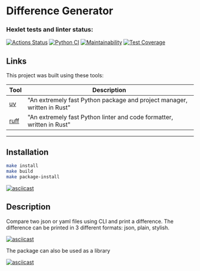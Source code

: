 # Difference Generator

### Hexlet tests and linter status:
[![Actions Status](https://github.com/ADrone7/python-project-50/actions/workflows/hexlet-check.yml/badge.svg)](https://github.com/ADrone7/python-project-50/actions)
[![Python CI](https://github.com/ADrone7/python-project-50/actions/workflows/main.yml/badge.svg)](https://github.com/ADrone7/python-project-50/actions/workflows/main.yml)
[![Maintainability](https://api.codeclimate.com/v1/badges/bf23dbc5fcb539b8db1c/maintainability)](https://codeclimate.com/github/ADrone7/python-project-50/maintainability)
[![Test Coverage](https://api.codeclimate.com/v1/badges/bf23dbc5fcb539b8db1c/test_coverage)](https://codeclimate.com/github/ADrone7/python-project-50/test_coverage)

## Links

This project was built using these tools:

| Tool                                                                   | Description                                             |
|------------------------------------------------------------------------|---------------------------------------------------------|
| [uv](https://docs.astral.sh/uv/)                                       | "An extremely fast Python package and project manager, written in Rust" |
| [ruff](https://docs.astral.sh/ruff/)                                   | "An extremely fast Python linter and code formatter, written in Rust" |

---

## Installation

```bash
make install
make build
make package-install
```

[![asciicast](https://asciinema.org/a/km4q10JFe08pbLLIXb7ZhNY9h.svg)](https://asciinema.org/a/km4q10JFe08pbLLIXb7ZhNY9h)

## Description

Compare two json or yaml files using CLI and print a difference. The difference can be printed in 3 different formats: json, plain, stylish.

[![asciicast](https://asciinema.org/a/hqFUrHOaWyWdnB71AI6hu7HX2.svg)](https://asciinema.org/a/hqFUrHOaWyWdnB71AI6hu7HX2)

The package can also be used as a library

[![asciicast](https://asciinema.org/a/QyBTRoQVeYiGXew33mpJ7W30b.svg)](https://asciinema.org/a/QyBTRoQVeYiGXew33mpJ7W30b)